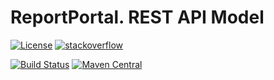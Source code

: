 # ReportPortal. REST API Model
[![License](https://img.shields.io/badge/License-Apache%202.0-blue.svg)](https://opensource.org/licenses/Apache-2.0)
[![stackoverflow](https://img.shields.io/badge/reportportal-stackoverflow-orange.svg?style=flat)](http://stackoverflow.com/questions/tagged/reportportal)

[![Build Status](https://travis-ci.org/reportportal/commons-model.svg?branch=master)](https://travis-ci.org/reportportal/commons-model)
[![Maven Central](https://img.shields.io/maven-central/v/com.epam.reportportal/commons-model.svg?label=Maven%20Central)](https://search.maven.org/search?q=g:%22com.epam.reportportal%22%20AND%20a:%22commons-model%22)
